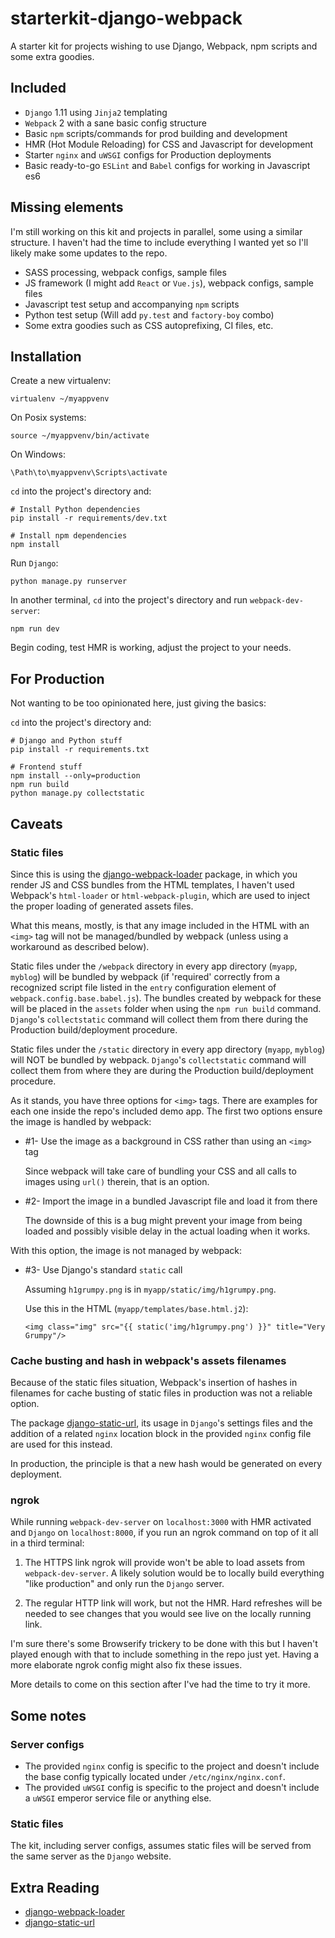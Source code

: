 # starterkit-django-webpack

A starter kit for projects wishing to use Django, Webpack, npm scripts and some extra goodies.


## Included

- `Django` 1.11 using `Jinja2` templating
- `Webpack` 2 with a sane basic config structure
- Basic `npm` scripts/commands for prod building and development
- HMR (Hot Module Reloading) for CSS and Javascript for development
- Starter `nginx` and `uWSGI` configs for Production deployments
- Basic ready-to-go `ESLint` and `Babel` configs for working in Javascript es6


## Missing elements

I'm still working on this kit and projects in parallel, some using a similar structure.
I haven't had the time to include everything I wanted yet so I'll likely make
some updates to the repo.

- SASS processing, webpack configs, sample files
- JS framework (I might add `React` or `Vue.js`), webpack configs, sample files
- Javascript test setup and accompanying `npm` scripts
- Python test setup (Will add `py.test` and `factory-boy` combo)
- Some extra goodies such as CSS autoprefixing, CI files, etc.


## Installation

Create a new virtualenv:
```
virtualenv ~/myappvenv
```

On Posix systems:
```
source ~/myappvenv/bin/activate
```

On Windows:
```
\Path\to\myappvenv\Scripts\activate
```

`cd` into the project's directory and:
```
# Install Python dependencies
pip install -r requirements/dev.txt

# Install npm dependencies
npm install
```

Run `Django`:
```
python manage.py runserver
```

In another terminal, `cd` into the project's directory and run `webpack-dev-server`:
```
npm run dev
```

Begin coding, test HMR is working, adjust the project to your needs.


## For Production

Not wanting to be too opinionated here, just giving the basics:

`cd` into the project's directory and:
```
# Django and Python stuff
pip install -r requirements.txt

# Frontend stuff
npm install --only=production
npm run build
python manage.py collectstatic
```


## Caveats

### Static files

Since this is using the [django-webpack-loader](https://github.com/owais/django-webpack-loader) package,
in which you render JS and CSS bundles from the HTML templates, I haven't used Webpack's `html-loader` or
`html-webpack-plugin`, which are used to inject the proper loading of generated assets files.

What this means, mostly, is that any image included in the HTML with an `<img>` tag will not be
managed/bundled by webpack (unless using a workaround as described below).

Static files under the `/webpack` directory in every app directory (`myapp`, `myblog`)
will be bundled by webpack (if 'required' correctly from a recognized script file
listed in the `entry` configuration element of `webpack.config.base.babel.js`).
The bundles created by webpack for these will be placed in the `assets` folder
when using the `npm run build` command. `Django`'s `collectstatic` command
will collect them from there during the Production build/deployment procedure.

Static files under the `/static` directory in every app directory (`myapp`, `myblog`)
will NOT be bundled by webpack. `Django`'s `collectstatic` command
will collect them from where they are during the Production build/deployment procedure.

As it stands, you have three options for `<img>` tags. There are examples for each one inside the
repo's included demo app. The first two options ensure the image is handled by webpack:

- #1- Use the image as a background in CSS rather than using an `<img>` tag

    Since webpack will take care of bundling your CSS and all calls to images using `url()`
therein, that is an option.

- #2- Import the image in a bundled Javascript file and load it from there

    The downside of this is a bug might prevent your image from being loaded and possibly visible delay
    in the actual loading when it works.

With this option, the image is not managed by webpack:

- #3- Use Django's standard `static` call

    Assuming `h1grumpy.png` is in `myapp/static/img/h1grumpy.png`.

    Use this in the HTML (`myapp/templates/base.html.j2`):
    ```
    <img class="img" src="{{ static('img/h1grumpy.png') }}" title="Very Grumpy"/>
    ```

### Cache busting and hash in webpack's assets filenames

Because of the static files situation, Webpack's insertion of hashes in filenames
for cache busting of static files in production was not a reliable option.

The package [django-static-url](https://github.com/resulto/django-static-url),
its usage in `Django`'s settings files and the addition of a related `nginx` location block
in the provided `nginx` config file are used for this instead.

In production, the principle is that a new hash would be generated on every deployment.

### ngrok

While running `webpack-dev-server` on `localhost:3000` with HMR activated and
`Django` on `localhost:8000`, if you run an ngrok command on top of it all in
a third terminal:

1. The HTTPS link ngrok will provide won't be able to load assets from
`webpack-dev-server`. A likely solution would be to locally build
everything "like production" and only run the `Django` server.

2. The regular HTTP link will work, but not the HMR. Hard refreshes will
be needed to see changes that you would see live on the locally running
link.

I'm sure there's some Browserify trickery to be done with this
but I haven't played enough with that to include something in the repo just yet.
Having a more elaborate ngrok config might also fix these issues.

More details to come on this section after I've had the time to try it more.


## Some notes

### Server configs

- The provided `nginx` config is specific to the project and doesn't include
the base config typically located under `/etc/nginx/nginx.conf`.
- The provided `uWSGI` config is specific to the project and doesn't include
a `uWSGI` emperor service file or anything else.

### Static files

The kit, including server configs, assumes static files will be served
from the same server as the `Django` website.


## Extra Reading

- [django-webpack-loader](https://github.com/owais/django-webpack-loader)
- [django-static-url](https://github.com/resulto/django-static-url)
